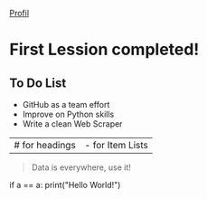[Profil](https://github.com/A1rboyy)

# First Lession completed!

## To Do List
- GitHub as a team effort
- Improve on Python skills
- Write a clean Web Scraper


<table>
    <tr>
        <td># for headings</td>
        <td>- for Item Lists</td>
    </tr>
</table>


> Data is everywhere, use it!

if a == a:
    print("Hello World!")
